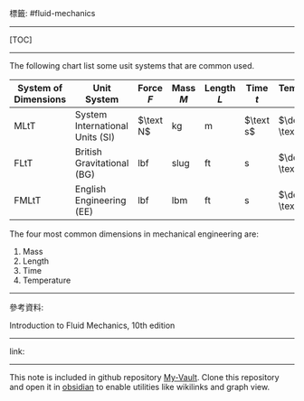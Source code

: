 標籤: #fluid-mechanics 

---

[TOC]

---

The following chart list some usit systems that are common used.

| System of Dimensions | Unit System                     | Force $F$    | Mass $M$      | Length $L$   | Time $t$   | Temperature $T$   |
| -------------------- | ------------------------------- | ------------ | ------------- | ------------ | ---------- | ----------------- |
| MLtT                 | System International Units (SI) | $\text N$    | $\text{kg}$   | $\text{m}$   | $\text s$  | $\degree \text K$ |
| FLtT                 | British Gravitational (BG)      | $\text{lbf}$ | $\text{slug}$ | $\text {ft}$ | $\text{s}$ | $\degree \text R$ |
| FMLtT                | English Engineering (EE)        | $\text{lbf}$ | $\text{lbm}$  | $\text{ft}$  | $\text{s}$ | $\degree \text R$ | 

The four most common dimensions in mechanical engineering are:

1. Mass
2. Length
3. Time
4. Temperature

---

參考資料:

Introduction to Fluid Mechanics, 10th edition

---

link:


---

This note is included in github repository [My-Vault](https://github.com/LittleD3092/My-Vault.git). Clone this repository and open it in [obsidian](https://obsidian.md/) to enable utilities like wikilinks and graph view.